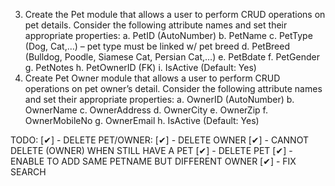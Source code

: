 3. Create the Pet module that allows a user to perform CRUD operations on pet details.
   Consider the following attribute names and set their appropriate properties:
   a. PetID (AutoNumber)
   b. PetName
   c. PetType (Dog, Cat,…) – pet type must be linked w/ pet breed
   d. PetBreed (Bulldog, Poodle, Siamese Cat, Persian Cat,…)
   e. PetBdate
   f. PetGender
   g. PetNotes
   h. PetOwnerID (FK)
   i. IsActive (Default: Yes)
4. Create Pet Owner module that allows a user to perform CRUD operations on pet owner’s detail.
   Consider the following attribute names and set their appropriate properties:
   a. OwnerID (AutoNumber)
   b. OwnerName
   c. OwnerAddress
   d. OwnerCity
   e. OwnerZip
   f. OwnerMobileNo
   g. OwnerEmail
   h. IsActive (Default: Yes)

TODO:
[✔] - DELETE PET/OWNER:
   [✔] - DELETE OWNER
   [✔] - CANNOT DELETE (OWNER) WHEN STILL HAVE A PET
   [✔] - DELETE PET
[✔] - ENABLE TO ADD SAME PETNAME BUT DIFFERENT OWNER
[✔] - FIX SEARCH
